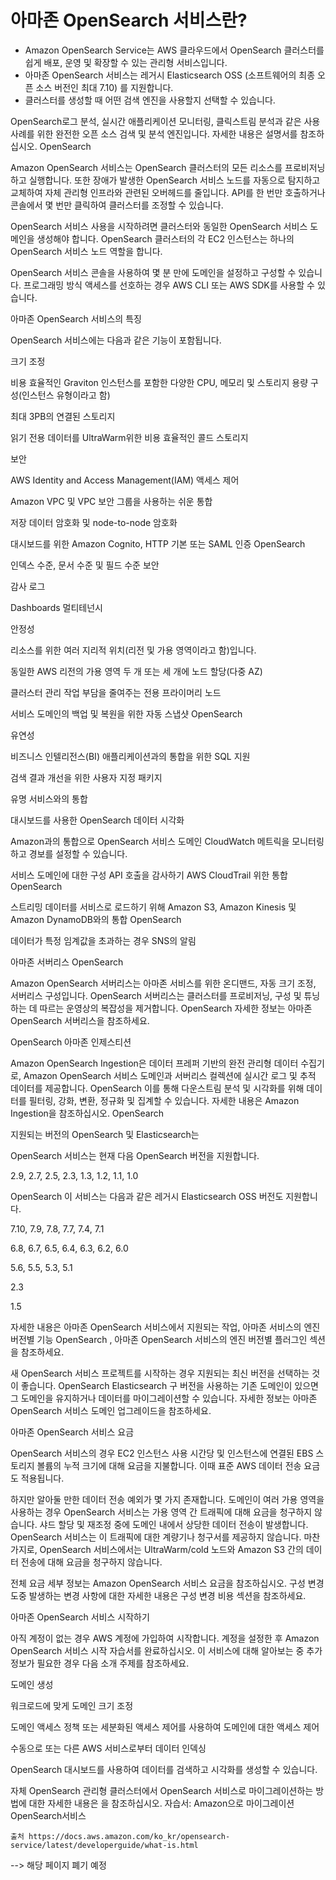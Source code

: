 


# 아마존 OpenSearch 서비스란?
- Amazon OpenSearch Service는 AWS 클라우드에서 OpenSearch 클러스터를 쉽게 배포, 운영 및 확장할 수 있는 관리형 서비스입니다.
- 아마존 OpenSearch 서비스는 레거시 Elasticsearch OSS (소프트웨어의 최종 오픈 소스 버전인 최대 7.10) 를 지원합니다.
-  클러스터를 생성할 때 어떤 검색 엔진을 사용할지 선택할 수 있습니다.

OpenSearch로그 분석, 실시간 애플리케이션 모니터링, 클릭스트림 분석과 같은 사용 사례를 위한 완전한 오픈 소스 검색 및 분석 엔진입니다. 자세한 내용은 설명서를 참조하십시오. OpenSearch

Amazon OpenSearch 서비스는 OpenSearch 클러스터의 모든 리소스를 프로비저닝하고 실행합니다. 또한 장애가 발생한 OpenSearch 서비스 노드를 자동으로 탐지하고 교체하여 자체 관리형 인프라와 관련된 오버헤드를 줄입니다. API를 한 번만 호출하거나 콘솔에서 몇 번만 클릭하여 클러스터를 조정할 수 있습니다.


OpenSearch 서비스 사용을 시작하려면 클러스터와 동일한 OpenSearch 서비스 도메인을 생성해야 합니다. OpenSearch 클러스터의 각 EC2 인스턴스는 하나의 OpenSearch 서비스 노드 역할을 합니다.

OpenSearch 서비스 콘솔을 사용하여 몇 분 만에 도메인을 설정하고 구성할 수 있습니다. 프로그래밍 방식 액세스를 선호하는 경우 AWS CLI 또는 AWS SDK를 사용할 수 있습니다.

아마존 OpenSearch 서비스의 특징

OpenSearch 서비스에는 다음과 같은 기능이 포함됩니다.

크기 조정

비용 효율적인 Graviton 인스턴스를 포함한 다양한 CPU, 메모리 및 스토리지 용량 구성(인스턴스 유형이라고 함)

최대 3PB의 연결된 스토리지

읽기 전용 데이터를 UltraWarm위한 비용 효율적인 콜드 스토리지

보안

AWS Identity and Access Management(IAM) 액세스 제어

Amazon VPC 및 VPC 보안 그룹을 사용하는 쉬운 통합

저장 데이터 암호화 및 node-to-node 암호화

대시보드를 위한 Amazon Cognito, HTTP 기본 또는 SAML 인증 OpenSearch

인덱스 수준, 문서 수준 및 필드 수준 보안

감사 로그

Dashboards 멀티테넌시

안정성

리소스를 위한 여러 지리적 위치(리전 및 가용 영역이라고 함)입니다.

동일한 AWS 리전의 가용 영역 두 개 또는 세 개에 노드 할당(다중 AZ)

클러스터 관리 작업 부담을 줄여주는 전용 프라이머리 노드

서비스 도메인의 백업 및 복원을 위한 자동 스냅샷 OpenSearch

유연성

비즈니스 인텔리전스(BI) 애플리케이션과의 통합을 위한 SQL 지원

검색 결과 개선을 위한 사용자 지정 패키지

유명 서비스와의 통합

대시보드를 사용한 OpenSearch 데이터 시각화

Amazon과의 통합으로 OpenSearch 서비스 도메인 CloudWatch 메트릭을 모니터링하고 경보를 설정할 수 있습니다.

서비스 도메인에 대한 구성 API 호출을 감사하기 AWS CloudTrail 위한 통합 OpenSearch

스트리밍 데이터를 서비스로 로드하기 위해 Amazon S3, Amazon Kinesis 및 Amazon DynamoDB와의 통합 OpenSearch

데이터가 특정 임계값을 초과하는 경우 SNS의 알림

아마존 서버리스 OpenSearch

Amazon OpenSearch 서버리스는 아마존 서비스를 위한 온디맨드, 자동 크기 조정, 서버리스 구성입니다. OpenSearch 서버리스는 클러스터를 프로비저닝, 구성 및 튜닝하는 데 따르는 운영상의 복잡성을 제거합니다. OpenSearch 자세한 정보는 아마존 OpenSearch 서버리스을 참조하세요.

OpenSearch 아마존 인제스티션

Amazon OpenSearch Ingestion은 데이터 프레퍼 기반의 완전 관리형 데이터 수집기로, Amazon OpenSearch 서비스 도메인과 서버리스 컬렉션에 실시간 로그 및 추적 데이터를 제공합니다. OpenSearch 이를 통해 다운스트림 분석 및 시각화를 위해 데이터를 필터링, 강화, 변환, 정규화 및 집계할 수 있습니다. 자세한 내용은 Amazon Ingestion을 참조하십시오. OpenSearch

지원되는 버전의 OpenSearch 및 Elasticsearch는

OpenSearch 서비스는 현재 다음 OpenSearch 버전을 지원합니다.

2.9, 2.7, 2.5, 2.3, 1.3, 1.2, 1.1, 1.0

OpenSearch 이 서비스는 다음과 같은 레거시 Elasticsearch OSS 버전도 지원합니다.

7.10, 7.9, 7.8, 7.7, 7.4, 7.1

6.8, 6.7, 6.5, 6.4, 6.3, 6.2, 6.0

5.6, 5.5, 5.3, 5.1

2.3

1.5

자세한 내용은 아마존 OpenSearch 서비스에서 지원되는 작업, 아마존 서비스의 엔진 버전별 기능 OpenSearch , 아마존 OpenSearch 서비스의 엔진 버전별 플러그인 섹션을 참조하세요.

새 OpenSearch 서비스 프로젝트를 시작하는 경우 지원되는 최신 버전을 선택하는 것이 좋습니다. OpenSearch Elasticsearch 구 버전을 사용하는 기존 도메인이 있으면 그 도메인을 유지하거나 데이터를 마이그레이션할 수 있습니다. 자세한 정보는 아마존 OpenSearch 서비스 도메인 업그레이드을 참조하세요.

아마존 OpenSearch 서비스 요금

OpenSearch 서비스의 경우 EC2 인스턴스 사용 시간당 및 인스턴스에 연결된 EBS 스토리지 볼륨의 누적 크기에 대해 요금을 지불합니다. 이때 표준 AWS 데이터 전송 요금도 적용됩니다.

하지만 알아둘 만한 데이터 전송 예외가 몇 가지 존재합니다. 도메인이 여러 가용 영역을 사용하는 경우 OpenSearch 서비스는 가용 영역 간 트래픽에 대해 요금을 청구하지 않습니다. 샤드 할당 및 재조정 중에 도메인 내에서 상당한 데이터 전송이 발생합니다. OpenSearch 서비스는 이 트래픽에 대한 계량기나 청구서를 제공하지 않습니다. 마찬가지로, OpenSearch 서비스에서는 UltraWarm/cold 노드와 Amazon S3 간의 데이터 전송에 대해 요금을 청구하지 않습니다.

전체 요금 세부 정보는 Amazon OpenSearch 서비스 요금을 참조하십시오. 구성 변경 도중 발생하는 변경 사항에 대한 자세한 내용은 구성 변경 비용 섹션을 참조하세요.

아마존 OpenSearch 서비스 시작하기

아직 계정이 없는 경우 AWS 계정에 가입하여 시작합니다. 계정을 설정한 후 Amazon OpenSearch 서비스 시작 자습서를 완료하십시오. 이 서비스에 대해 알아보는 중 추가 정보가 필요한 경우 다음 소개 주제를 참조하세요.

도메인 생성

워크로드에 맞게 도메인 크기 조정

도메인 액세스 정책 또는 세분화된 액세스 제어를 사용하여 도메인에 대한 액세스 제어

수동으로 또는 다른 AWS 서비스로부터 데이터 인덱싱

OpenSearch 대시보드를 사용하여 데이터를 검색하고 시각화를 생성할 수 있습니다.

자체 OpenSearch 관리형 클러스터에서 OpenSearch 서비스로 마이그레이션하는 방법에 대한 자세한 내용은 을 참조하십시오. 자습서: Amazon으로 마이그레이션OpenSearch서비스

``
출처
https://docs.aws.amazon.com/ko_kr/opensearch-service/latest/developerguide/what-is.html
``

--> 해당 페이지 폐기 예정